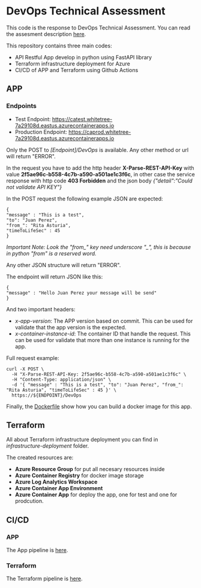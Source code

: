 # DevOps Technical Assessment

This code is the response to DevOps Technical Assessment. You can read the assesment description [here](./DevOps_Technical_Assessment.pdf).

This repository contains three main codes:
- API Restful App develop in python using FastAPI library
- Terraform infrastructure deployment for Azure
- CI/CD of APP and Terraform using Github Actions

## APP

### Endpoints

- Test Endpoint: https://catest.whitetree-7a29108d.eastus.azurecontainerapps.io
- Production Endpoint: https://caprod.whitetree-7a29108d.eastus.azurecontainerapps.io

Only the POST to *[Endpoint]/DevOps* is available. Any other method or url will return "ERROR".

In the request you have to add the http header **X-Parse-REST-API-Key** with value **2f5ae96c-b558-4c7b-a590-a501ae1c3f6c**, in other case the service response with http code **403 Forbidden** and the json body *{"detail":"Could not validate API KEY"}*

In the POST request the following example JSON are expected:

```
{
"message" : "This is a test",
"to": "Juan Perez",
"from_": "Rita Asturia",
"timeToLifeSec" : 45
}
```

*Important Note: Look the "from_" key need underscore "_", this is because in python "from" is a reserved word.*

Any other JSON structure will return "ERROR".

The endpoint will return JSON like this:

```
{
"message" : "Hello Juan Perez your message will be send"
}
```

And two important headers:

- *x-app-version*: The APP version based on commit. This can be used for validate that the app version is the expected. 
- *x-container-instance-id*: The container ID that handle the request. This can be used for validate that more than one instance is running for the app.

Full request example:

```
curl -X POST \
  -H "X-Parse-REST-API-Key: 2f5ae96c-b558-4c7b-a590-a501ae1c3f6c" \
  -H "Content-Type: application/json" \
  -d '{ "message" : "This is a test", "to": "Juan Perez", "from_": "Rita Asturia", "timeToLifeSec" : 45 }' \
  https://${ENDPOINT}/DevOps
```

Finally, the [Dockerfile](./Dockerfile) show how you can build a docker image for this app.

## Terraform

All about Terraform infrastructure deployment you can find in *infrastructure-deployment* folder.

The created resources are:
- **Azure Resource Group** for put all necesary resources inside
- **Azure Container Registry** for docker image storage
- **Azure Log Analytics Workspace**
- **Azure Container App Environment**
- **Azure Container App** for deploy the app, one for test and one for prodcution.

## CI/CD

### APP

The App pipeline is [here](./.github/app-ci-cd.yml).

### Terraform

The Terraform pipeline is [here](./.github/terraform.yml).